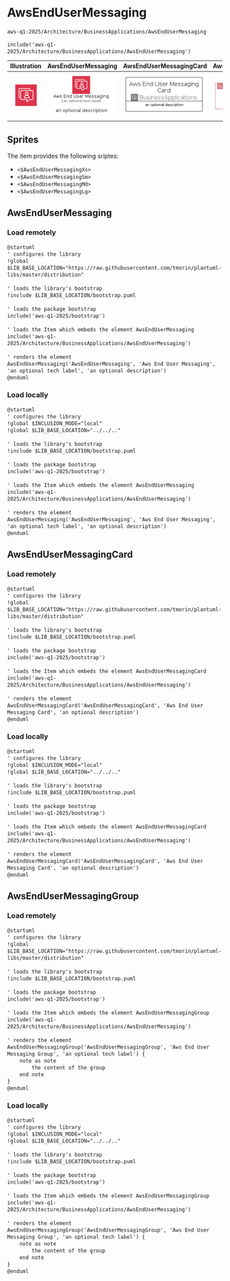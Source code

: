 # AwsEndUserMessaging


```text
aws-q1-2025/Architecture/BusinessApplications/AwsEndUserMessaging
```

```text
include('aws-q1-2025/Architecture/BusinessApplications/AwsEndUserMessaging')
```



| Illustration | AwsEndUserMessaging | AwsEndUserMessagingCard | AwsEndUserMessagingGroup |
| :---: | :---: | :---: | :---: |
| ![illustration for Illustration](../../../aws-q1-2025/Architecture/BusinessApplications/AwsEndUserMessaging.png) | ![illustration for AwsEndUserMessaging](../../../aws-q1-2025/Architecture/BusinessApplications/AwsEndUserMessaging.Local.png) | ![illustration for AwsEndUserMessagingCard](../../../aws-q1-2025/Architecture/BusinessApplications/AwsEndUserMessagingCard.Local.png) | ![illustration for AwsEndUserMessagingGroup](../../../aws-q1-2025/Architecture/BusinessApplications/AwsEndUserMessagingGroup.Local.png) |



## Sprites
The item provides the following sriptes:

- `<$AwsEndUserMessagingXs>`
- `<$AwsEndUserMessagingSm>`
- `<$AwsEndUserMessagingMd>`
- `<$AwsEndUserMessagingLg>`





## AwsEndUserMessaging

### Load remotely
```plantuml
@startuml
' configures the library
!global $LIB_BASE_LOCATION="https://raw.githubusercontent.com/tmorin/plantuml-libs/master/distribution"

' loads the library's bootstrap
!include $LIB_BASE_LOCATION/bootstrap.puml

' loads the package bootstrap
include('aws-q1-2025/bootstrap')

' loads the Item which embeds the element AwsEndUserMessaging
include('aws-q1-2025/Architecture/BusinessApplications/AwsEndUserMessaging')

' renders the element
AwsEndUserMessaging('AwsEndUserMessaging', 'Aws End User Messaging', 'an optional tech label', 'an optional description')
@enduml
```

### Load locally
```plantuml
@startuml
' configures the library
!global $INCLUSION_MODE="local"
!global $LIB_BASE_LOCATION="../../.."

' loads the library's bootstrap
!include $LIB_BASE_LOCATION/bootstrap.puml

' loads the package bootstrap
include('aws-q1-2025/bootstrap')

' loads the Item which embeds the element AwsEndUserMessaging
include('aws-q1-2025/Architecture/BusinessApplications/AwsEndUserMessaging')

' renders the element
AwsEndUserMessaging('AwsEndUserMessaging', 'Aws End User Messaging', 'an optional tech label', 'an optional description')
@enduml
```

## AwsEndUserMessagingCard

### Load remotely
```plantuml
@startuml
' configures the library
!global $LIB_BASE_LOCATION="https://raw.githubusercontent.com/tmorin/plantuml-libs/master/distribution"

' loads the library's bootstrap
!include $LIB_BASE_LOCATION/bootstrap.puml

' loads the package bootstrap
include('aws-q1-2025/bootstrap')

' loads the Item which embeds the element AwsEndUserMessagingCard
include('aws-q1-2025/Architecture/BusinessApplications/AwsEndUserMessaging')

' renders the element
AwsEndUserMessagingCard('AwsEndUserMessagingCard', 'Aws End User Messaging Card', 'an optional description')
@enduml
```

### Load locally
```plantuml
@startuml
' configures the library
!global $INCLUSION_MODE="local"
!global $LIB_BASE_LOCATION="../../.."

' loads the library's bootstrap
!include $LIB_BASE_LOCATION/bootstrap.puml

' loads the package bootstrap
include('aws-q1-2025/bootstrap')

' loads the Item which embeds the element AwsEndUserMessagingCard
include('aws-q1-2025/Architecture/BusinessApplications/AwsEndUserMessaging')

' renders the element
AwsEndUserMessagingCard('AwsEndUserMessagingCard', 'Aws End User Messaging Card', 'an optional description')
@enduml
```

## AwsEndUserMessagingGroup

### Load remotely
```plantuml
@startuml
' configures the library
!global $LIB_BASE_LOCATION="https://raw.githubusercontent.com/tmorin/plantuml-libs/master/distribution"

' loads the library's bootstrap
!include $LIB_BASE_LOCATION/bootstrap.puml

' loads the package bootstrap
include('aws-q1-2025/bootstrap')

' loads the Item which embeds the element AwsEndUserMessagingGroup
include('aws-q1-2025/Architecture/BusinessApplications/AwsEndUserMessaging')

' renders the element
AwsEndUserMessagingGroup('AwsEndUserMessagingGroup', 'Aws End User Messaging Group', 'an optional tech label') {
    note as note
        the content of the group
    end note
}
@enduml
```

### Load locally
```plantuml
@startuml
' configures the library
!global $INCLUSION_MODE="local"
!global $LIB_BASE_LOCATION="../../.."

' loads the library's bootstrap
!include $LIB_BASE_LOCATION/bootstrap.puml

' loads the package bootstrap
include('aws-q1-2025/bootstrap')

' loads the Item which embeds the element AwsEndUserMessagingGroup
include('aws-q1-2025/Architecture/BusinessApplications/AwsEndUserMessaging')

' renders the element
AwsEndUserMessagingGroup('AwsEndUserMessagingGroup', 'Aws End User Messaging Group', 'an optional tech label') {
    note as note
        the content of the group
    end note
}
@enduml
```

